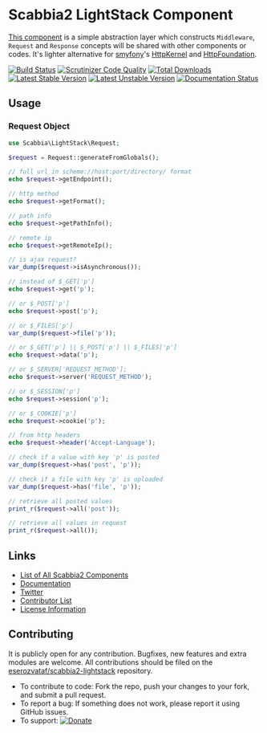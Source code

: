 # Scabbia2 LightStack Component

[This component](https://github.com/eserozvataf/scabbia2-lightstack) is a simple abstraction layer which constructs `Middleware`, `Request` and `Response` concepts will be shared with other components or codes. It's lighter alternative for [smyfony](http://symfony.com/)'s [HttpKernel](https://github.com/symfony/HttpKernel) and [HttpFoundation](https://github.com/symfony/HttpFoundation).

[![Build Status](https://travis-ci.org/eserozvataf/scabbia2-lightstack.png?branch=master)](https://travis-ci.org/eserozvataf/scabbia2-lightstack)
[![Scrutinizer Code Quality](https://scrutinizer-ci.com/g/eserozvataf/scabbia2-lightstack/badges/quality-score.png?b=master)](https://scrutinizer-ci.com/g/eserozvataf/scabbia2-lightstack/?branch=master)
[![Total Downloads](https://poser.pugx.org/eserozvataf/scabbia2-lightstack/downloads.png)](https://packagist.org/packages/eserozvataf/scabbia2-lightstack)
[![Latest Stable Version](https://poser.pugx.org/eserozvataf/scabbia2-lightstack/v/stable)](https://packagist.org/packages/eserozvataf/scabbia2-lightstack)
[![Latest Unstable Version](https://poser.pugx.org/eserozvataf/scabbia2-lightstack/v/unstable)](https://packagist.org/packages/eserozvataf/scabbia2-lightstack)
[![Documentation Status](https://readthedocs.org/projects/scabbia2-documentation/badge/?version=latest)](https://readthedocs.org/projects/scabbia2-documentation)

## Usage

### Request Object

```php
use Scabbia\LightStack\Request;

$request = Request::generateFromGlobals();

// full url in scheme://host:port/directory/ format
echo $request->getEndpoint();

// http method
echo $request->getFormat();

// path info
echo $request->getPathInfo();

// remote ip
echo $request->getRemoteIp();

// is ajax request?
var_dump($request->isAsynchronous());

// instead of $_GET['p']
echo $request->get('p');

// or $_POST['p']
echo $request->post('p');

// or $_FILES['p']
var_dump($request->file('p'));

// or $_GET['p'] || $_POST['p'] || $_FILES['p']
echo $request->data('p');

// or $_SERVER['REQUEST_METHOD'];
echo $request->server('REQUEST_METHOD');

// or $_SESSION['p']
echo $request->session('p');

// or $_COOKIE['p']
echo $request->cookie('p');

// from http headers
echo $request->header('Accept-Language');

// check if a value with key 'p' is posted
var_dump($request->has('post', 'p'));

// check if a file with key 'p' is uploaded
var_dump($request->has('file', 'p'));

// retrieve all posted values
print_r($request->all('post'));

// retrieve all values in request
print_r($request->all());
```

## Links
- [List of All Scabbia2 Components](https://github.com/eserozvataf/scabbia2)
- [Documentation](https://readthedocs.org/projects/scabbia2-documentation)
- [Twitter](https://twitter.com/eserozvataf)
- [Contributor List](contributors.md)
- [License Information](LICENSE)


## Contributing
It is publicly open for any contribution. Bugfixes, new features and extra modules are welcome. All contributions should be filed on the [eserozvataf/scabbia2-lightstack](https://github.com/eserozvataf/scabbia2-lightstack) repository.

* To contribute to code: Fork the repo, push your changes to your fork, and submit a pull request.
* To report a bug: If something does not work, please report it using GitHub issues.
* To support: [![Donate](https://img.shields.io/gratipay/eserozvataf.svg)](https://gratipay.com/eserozvataf/)
